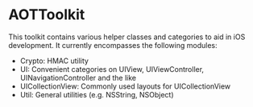 # AOTToolkit

This toolkit contains various helper classes and categories to aid in iOS development.
It currently encompasses the following modules:

* Crypto: HMAC utility
* UI: Convenient categories on UIView, UIViewController, UINavigationController and the like
* UICollectionView: Commonly used layouts for UICollectionView
* Util: General utilities (e.g. NSString, NSObject)
